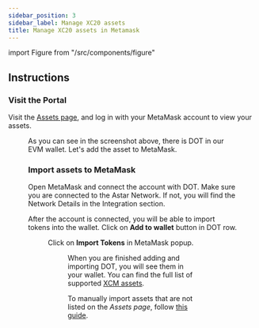 ```yaml
---
sidebar_position: 3
sidebar_label: Manage XC20 assets
title: Manage XC20 assets in Metamask
---
```


import Figure from "/src/components/figure"

## Instructions

### Visit the Portal

Visit the [Assets page](https://portal.astar.network/assets), and log in with your MetaMask account to view your assets.

<Figure src={require('/docs/use/get-started/astar-evm-wallet/wallet/metamask/img/Metamask_xc20_1.png').default} width="60%" /> 

As you can see in the screenshot above, there is DOT in our EVM wallet. Let's add the asset to MetaMask.

### Import assets to MetaMask

Open MetaMask and connect the account with DOT. Make sure you are connected to the Astar Network. If not, you will find the Network Details in the Integration section.

After the account is connected, you will be able to import tokens into the wallet. Click on **Add to wallet** button in DOT row.

<Figure src={require('/docs/use/get-started/astar-evm-wallet/wallet/metamask/img/Metamask_xc20_2.png').default} width="80%" /> 

Click on **Import Tokens** in MetaMask popup.

<Figure src={require('/docs/use/get-started/astar-evm-wallet/wallet/metamask/img/Metamask_xc20_3.png').default} width="70%" /> 


When you are finished adding and importing DOT, you will see them in your wallet. You can find the full list of supported [XCM assets](/docs/learn/interoperability/asset-list).

To manually import assets that are not listed on the *Assets page*, follow [this guide](/docs/learn/interoperability/xcm/building-with-xcm/send-xc20-evm).